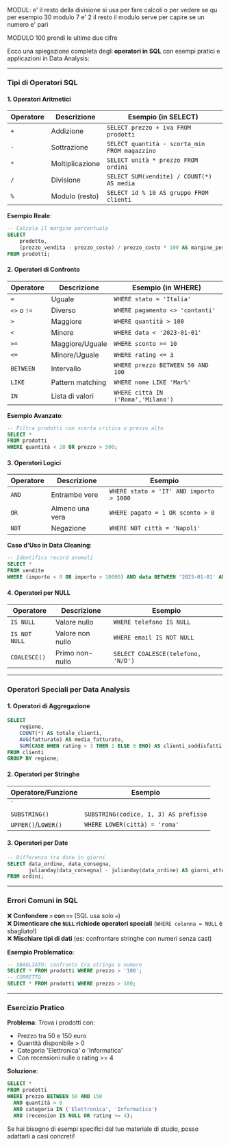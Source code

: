 MODUL:
e' il resto della divisione
si usa per fare calcoli o per vedere se qu
per esempio
30 modulo 7 e' 2
il resto 
il modulo serve per capire se un numero e' pari

MODULO 100 prendi le ultime due cifre

Ecco una spiegazione completa degli **operatori in SQL** con esempi pratici e applicazioni in Data Analysis:

---

### **Tipi di Operatori SQL**
#### 1. **Operatori Aritmetici**
| Operatore | Descrizione | Esempio (in SELECT) |
|-----------|-------------|----------------------|
| `+` | Addizione | `SELECT prezzo + iva FROM prodotti` |
| `-` | Sottrazione | `SELECT quantità - scorta_min FROM magazzino` |
| `*` | Moltiplicazione | `SELECT unità * prezzo FROM ordini` |
| `/` | Divisione | `SELECT SUM(vendite) / COUNT(*) AS media` |
| `%` | Modulo (resto) | `SELECT id % 10 AS gruppo FROM clienti` |

**Esempio Reale**:
```sql
-- Calcola il margine percentuale
SELECT 
    prodotto,
    (prezzo_vendita - prezzo_costo) / prezzo_costo * 100 AS margine_percentuale
FROM prodotti;
```

#### 2. **Operatori di Confronto**
| Operatore | Descrizione | Esempio (in WHERE) |
|-----------|-------------|---------------------|
| `=` | Uguale | `WHERE stato = 'Italia'` |
| `<>` o `!=` | Diverso | `WHERE pagamento <> 'contanti'` |
| `>` | Maggiore | `WHERE quantità > 100` |
| `<` | Minore | `WHERE data < '2023-01-01'` |
| `>=` | Maggiore/Uguale | `WHERE sconto >= 10` |
| `<=` | Minore/Uguale | `WHERE rating <= 3` |
| `BETWEEN` | Intervallo | `WHERE prezzo BETWEEN 50 AND 100` |
| `LIKE` | Pattern matching | `WHERE nome LIKE 'Mar%'` |
| `IN` | Lista di valori | `WHERE città IN ('Roma','Milano')` |

**Esempio Avanzato**:
```sql
-- Filtra prodotti con scorta critica o prezzo alto
SELECT *
FROM prodotti
WHERE quantità < 20 OR prezzo > 500;
```

#### 3. **Operatori Logici**
| Operatore | Descrizione | Esempio |
|-----------|-------------|---------|
| `AND` | Entrambe vere | `WHERE stato = 'IT' AND importo > 1000` |
| `OR` | Almeno una vera | `WHERE pagato = 1 OR sconto > 0` |
| `NOT` | Negazione | `WHERE NOT città = 'Napoli'` |

**Caso d'Uso in Data Cleaning**:
```sql
-- Identifica record anomali
SELECT *
FROM vendite
WHERE (importo < 0 OR importo > 10000) AND data BETWEEN '2023-01-01' AND '2023-12-31';
```

#### 4. **Operatori per NULL**
| Operatore | Descrizione | Esempio |
|-----------|-------------|---------|
| `IS NULL` | Valore nullo | `WHERE telefono IS NULL` |
| `IS NOT NULL` | Valore non nullo | `WHERE email IS NOT NULL` |
| `COALESCE()` | Primo non-nullo | `SELECT COALESCE(telefono, 'N/D')` |

---

### **Operatori Speciali per Data Analysis**
#### 1. **Operatori di Aggregazione**
```sql
SELECT 
    regione,
    COUNT(*) AS totale_clienti,
    AVG(fatturato) AS media_fatturato,
    SUM(CASE WHEN rating > 3 THEN 1 ELSE 0 END) AS clienti_soddisfatti
FROM clienti
GROUP BY regione;
```

#### 2. **Operatori per Stringhe**
| Operatore/Funzione | Esempio |
|--------------------|---------|
| `||` (concatenazione) | `SELECT nome || ' ' || cognome AS nome_completo` |
| `SUBSTRING()` | `SUBSTRING(codice, 1, 3) AS prefisso` |
| `UPPER()`/`LOWER()` | `WHERE LOWER(città) = 'roma'` |

#### 3. **Operatori per Date**
```sql
-- Differenza tra date in giorni
SELECT data_ordine, data_consegna,
       julianday(data_consegna) - julianday(data_ordine) AS giorni_attesa
FROM ordini;
```

---

### **Errori Comuni in SQL**
❌ **Confondere `=` con `==`** (SQL usa solo `=`)  
❌ **Dimenticare che `NULL` richiede operatori speciali** (`WHERE colonna = NULL` è sbagliato!)  
❌ **Mischiare tipi di dati** (es: confrontare stringhe con numeri senza cast)  

**Esempio Problematico**:
```sql
-- SBAGLIATO: confronto tra stringa e numero
SELECT * FROM prodotti WHERE prezzo > '100';
-- CORRETTO
SELECT * FROM prodotti WHERE prezzo > 100;
```

---

### **Esercizio Pratico**
**Problema**: Trova i prodotti con:  
- Prezzo tra 50 e 150 euro  
- Quantità disponibile > 0  
- Categoria 'Elettronica' o 'Informatica'  
- Con recensioni nulle o rating >= 4  

**Soluzione**:
```sql
SELECT *
FROM prodotti
WHERE prezzo BETWEEN 50 AND 150
  AND quantità > 0
  AND categoria IN ('Elettronica', 'Informatica')
  AND (recension IS NULL OR rating >= 4);
```

Se hai bisogno di esempi specifici dal tuo materiale di studio, posso adattarli a casi concreti!